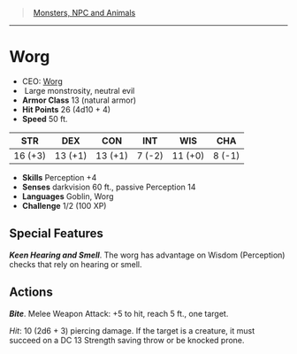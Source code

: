 ﻿---
!MonsterItem
Family: MonsterVO
Type: monstrosity
Size: Large
Alignment: neutral evil
ArmorClass: 13 (natural armor)
HitPoints: 26 (4d10 + 4)
Speed: 50 ft.
Strength: 16 (+3)
Dexterity: 13 (+1)
Constitution: 13 (+1)
Intelligence: ' 7 (-2)'
Wisdom: 11 (+0)
Charisma: ' 8 (-1)'
Skills: Perception +4
Senses: darkvision 60 ft., passive Perception 14
Languages: Goblin, Worg
Challenge: 1/2 (100 XP)
Id: monsters_vo.md#worg
ParentLink: monsters_vo.md#monsters-npc-and-animals
Name: Worg
ParentName: Monsters, NPC and Animals
NameLevel: 1
AltName: '[Worg](hd_monsters_worg.md)'
Attributes: {}
---
> [Monsters, NPC and Animals](srd_monsters.md)

---

# Worg

- CEO: [Worg](hd_monsters_worg.md)
-  Large monstrosity, neutral evil
- **Armor Class** 13 (natural armor)
- **Hit Points** 26 (4d10 + 4)
- **Speed** 50 ft.

|STR|DEX|CON|INT|WIS|CHA|
|---|---|---|---|---|---|
|16 (+3)|13 (+1)|13 (+1)| 7 (-2)|11 (+0)| 8 (-1)|

- **Skills** Perception +4
- **Senses** darkvision 60 ft., passive Perception 14
- **Languages** Goblin, Worg
- **Challenge** 1/2 (100 XP)

## Special Features

**_Keen Hearing and Smell_**. The worg has advantage on Wisdom (Perception) checks that rely on hearing or smell.

## Actions

**_Bite_**. Melee Weapon Attack: +5 to hit, reach 5 ft., one target.

_Hit_: 10 (2d6 + 3) piercing damage. If the target is a creature, it must succeed on a DC 13 Strength saving throw or be knocked prone.

